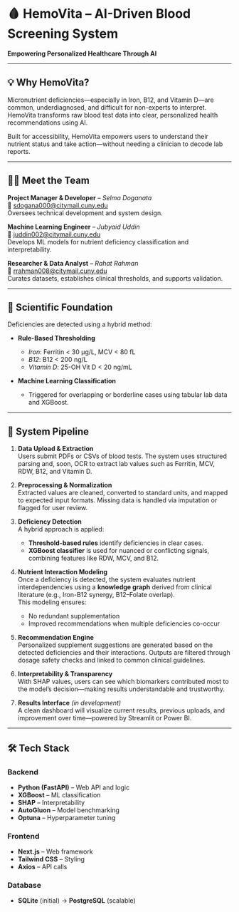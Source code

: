 # 🩸 HemoVita – AI-Driven Blood Screening System  
**Empowering Personalized Healthcare Through AI**

---

## 💡 Why HemoVita?  
Micronutrient deficiencies—especially in Iron, B12, and Vitamin D—are common, underdiagnosed, and difficult for non-experts to interpret. HemoVita transforms raw blood test data into clear, personalized health recommendations using AI.  

Built for accessibility, HemoVita empowers users to understand their nutrient status and take action—without needing a clinician to decode lab reports.  

---

## 👩‍💻 Meet the Team  
**Project Manager & Developer** – *Selma Doganata*  
📧 sdogana000@citymail.cuny.edu  
Oversees technical development and system design.

**Machine Learning Engineer** – *Jubyaid Uddin*  
📧 juddin002@citymail.cuny.edu  
Develops ML models for nutrient deficiency classification and interpretability.

**Researcher & Data Analyst** – *Rahat Rahman*  
📧 rrahman008@citymail.cuny.edu  
Curates datasets, establishes clinical thresholds, and supports validation.

---

## 🔬 Scientific Foundation  
Deficiencies are detected using a hybrid method:  

- **Rule-Based Thresholding**  
  - *Iron*: Ferritin < 30 µg/L, MCV < 80 fL  
  - *B12*: B12 < 200 ng/L  
  - *Vitamin D*: 25-OH Vit D < 20 ng/mL  

- **Machine Learning Classification**  
  - Triggered for overlapping or borderline cases using tabular lab data and XGBoost.

---

## 🔄 System Pipeline  

1. **Data Upload & Extraction**  
   Users submit PDFs or CSVs of blood tests. The system uses structured parsing and, soon, OCR to extract lab values such as Ferritin, MCV, RDW, B12, and Vitamin D.

2. **Preprocessing & Normalization**  
   Extracted values are cleaned, converted to standard units, and mapped to expected input formats. Missing data is handled via imputation or flagged for user review.

3. **Deficiency Detection**  
   A hybrid approach is applied:  
   - **Threshold-based rules** identify deficiencies in clear cases.  
   - **XGBoost classifier** is used for nuanced or conflicting signals, combining features like RDW, MCV, and B12.

4. **Nutrient Interaction Modeling**  
   Once a deficiency is detected, the system evaluates nutrient interdependencies using a **knowledge graph** derived from clinical literature (e.g., Iron-B12 synergy, B12–Folate overlap).  
   This modeling ensures:  
   - No redundant supplementation  
   - Improved recommendations when multiple deficiencies co-occur

5. **Recommendation Engine**  
   Personalized supplement suggestions are generated based on the detected deficiencies and their interactions. Outputs are filtered through dosage safety checks and linked to common clinical guidelines.

6. **Interpretability & Transparency**  
   With SHAP values, users can see which biomarkers contributed most to the model’s decision—making results understandable and trustworthy.

7. **Results Interface** *(in development)*  
   A clean dashboard will visualize current results, previous uploads, and improvement over time—powered by Streamlit or Power BI.

---

## 🛠️ Tech Stack  

### Backend  
- **Python (FastAPI)** – Web API and logic  
- **XGBoost** – ML classification  
- **SHAP** – Interpretability  
- **AutoGluon** – Model benchmarking  
- **Optuna** – Hyperparameter tuning  

### Frontend  
- **Next.js** – Web framework  
- **Tailwind CSS** – Styling  
- **Axios** – API calls  

### Database  
- **SQLite** (initial) → **PostgreSQL** (scalable)
